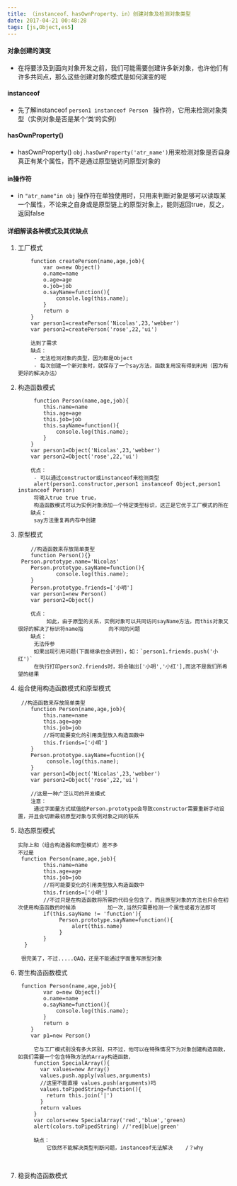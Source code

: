 ```yaml
---
title: （instanceof、hasOwnProperty、in）创建对象及检测对象类型
date: 2017-04-21 00:48:28
tags: [js,Object,es5]
---
```


#### 对象创建的演变

- 在将要涉及到面向对象开发之前，我们可能需要创建许多新对象，也许他们有许多共同点，那么这些创建对象的模式是如何演变的呢

#### instanceof  

- 先了解instanceof  `person1 instanceof Person ` 操作符，它用来检测对象类型（实例对象是否是某个‘类‘的实例）

#### hasOwnProperty()

- hasOwnProperty() `obj.hasOwnProperty('atr_name')`用来检测对象是否自身真正有某个属性，而不是通过原型链访问原型对象的

#### in操作符

- in  `"atr_name"in obj` 操作符在单独使用时，只用来判断对象是够可以读取某一个属性，不论来之自身或是原型链上的原型对象上，能则返回true，反之，返回false

#### 详细解读各种模式及其优缺点

1. 工厂模式

   ~~~
       function createPerson(name,age,job){
           var o=new Object()
           o.name=name
           o.age=age
           o.job=job
           o.sayName=function(){
               console.log(this.name);
           }
           return o
       }
       var person1=createPerson('Nicolas',23,'webber')
       var person2=createPerson('rose',22,'ui')
       
       达到了需求
       缺点：
       	- 无法检测对象的类型，因为都是Object
       	- 每次创建一个新对象时，就保存了一个say方法，函数复用没有得到利用（因为有更好的解决办法）
   ~~~

2. 构造函数模式

   ~~~
    	function Person(name,age,job){
           this.name=name
           this.age=age
           this.job=job
           this.sayName=function(){
               console.log(this.name);
           }
       }
       var person1=Object('Nicolas',23,'webber')
       var person2=Object('rose',22,'ui')
       
       优点：
       	- 可以通过constructor或instanceof来检测类型
       	alert(person1.constructor,person1 instanceof Object,person1 instanceof Person)
       	将输入true true true，
       	构造函数模式可以为实例对象添加一个特定类型标识，这正是它优于工厂模式的所在
       缺点：
       	say方法重复再内存中创建
   ~~~

3. 原型模式

   ~~~
       //构造函数来存放简单类型
       function Person(){}
   	Person.prototype.name='Nicolas'
       Person.prototype.sayName=function(){
               console.log(this.name);
       }
       Person.prototype.friends=['小明']
       var person1=new Person()
       var person2=Object()
       
       优点：
         	如此，由于原型的关系，实例对象可以共同访问sayName方法，而this对象又很好的解决了标识符name指		 向不同的问题
       缺点：
       	无法传参
       	如果出现引用问题(下面继承也会讲到)，如：`person1.friends.push('小红')`
       	在执行打印person2.friends时，将会输出['小明','小红'],而这不是我们所希望的结果
   ~~~

4. 组合使用构造函数模式和原型模式

   ~~~
    //构造函数来存放简单类型
       function Person(name,age,job){
           this.name=name
           this.age=age
           this.job=job
           //将可能要变化的引用类型放入构造函数中
           this.friends=['小明']
       }
       Person.prototype.sayName=fucntion(){
           	console.log(this.name);
       }
       var person1=Object('Nicolas',23,'webber')
       var person2=Object('rose',22,'ui')
       
       //这是一种广泛认可的开发模式
       注意：
       	通过字面量方式赋值给Person.prototype会导致constructor需要重新手动设置，并且会切断最初原型对象与实例对象之间的联系
   ~~~

5. 动态原型模式

   ~~~
   实际上和（组合构造器和原型模式）差不多
   不过是
    function Person(name,age,job){
           this.name=name
           this.age=age
           this.job=job
           //将可能要变化的引用类型放入构造函数中
           this.friends=['小明']
           //不过只是在构造函数将所需的代码全包含了，而且原型对象的方法也只会在初次使用构造函数的时候添			加一次,当然只需要检测一个属性或者方法即可
           if(this.sayName != 'function'){
            	Person.prototype.sayName=function(){
                	alert(this.name)
            	}
           }
     }
     
    很完美了，不过.....QAQ，还是不能通过字面重写原型对象
   ~~~

6. 寄生构造函数模式

   ~~~
    function Person(name,age,job){
           var o=new Object()
           o.name=name
           o.sayName=function(){
               console.log(this.name);
           }
           return o
       }
       var p1=new Person()
        
        它与工厂模式别没有多大区别，只不过，他可以在特殊情况下为对象创建构造函数，如我们需要一个包含特殊方法的Array构造函数，
        function SpecialArray(){
          var values=new Array()
          values.push.apply(values,arguments)
          //这里不能直接 values.push(arguments)吗
          values.toPipedString=function(){
            return this.join('|')
          }
          return values
        }
        var colors=new SpecialArray('red','blue','green)
        alert(colors.toPipedString)	//'red|blue|green'
        
        缺点：
        	它依然不能解决类型判断问题，instanceof无法解决	/？why
   ~~~

   ​

7. 稳妥构造函数模式

   ~~~

   ~~~

   ​